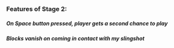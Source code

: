 ### Features of Stage 2:
##### On Space button pressed, player gets a second chance to play
##### Blocks vanish on coming in contact with my slingshot